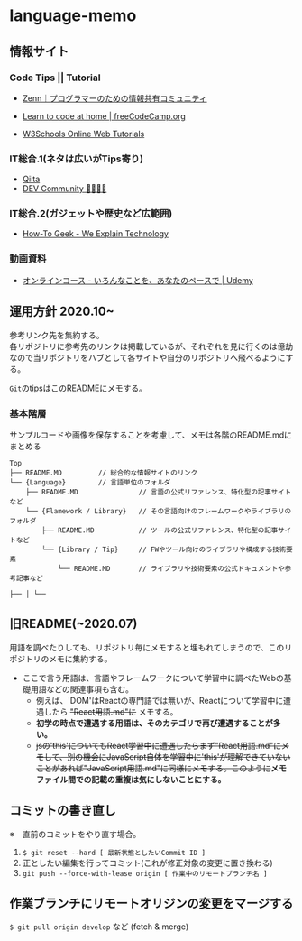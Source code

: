 # language-memo

## 情報サイト

### Code Tips || Tutorial

- [Zenn｜プログラマーのための情報共有コミュニティ](https://zenn.dev/)

- [Learn to code at home | freeCodeCamp.org](https://www.freecodecamp.org/)

- [W3Schools Online Web Tutorials](https://www.w3schools.com/)

### IT総合.1(ネタは広いがTips寄り)

- [Qiita](https://qiita.com/)
- [DEV Community 👩‍💻👨‍💻](https://dev.to/)

### IT総合.2(ガジェットや歴史など広範囲)

- [How-To Geek - We Explain Technology](https://www.howtogeek.com/)

### 動画資料

- [オンラインコース - いろんなことを、あなたのペースで | Udemy](https://www.udemy.com/)

## 運用方針 2020.10~

参考リンク先を集約する。  
各リポジトリに参考先のリンクは掲載しているが、それぞれを見に行くのは億劫なので当リポジトリをハブとして各サイトや自分のリポジトリへ飛べるようにする。

``Git``のtipsはこのREADMEにメモする。

### 基本階層

サンプルコードや画像を保存することを考慮して、メモは各階のREADME.mdにまとめる

~~~
Top
├── README.MD         // 総合的な情報サイトのリンク
└── {Language}        // 言語単位のフォルダ
    ├── README.MD               // 言語の公式リファレンス、特化型の記事サイトなど
    └── {Flamework / Library}   // その言語向けのフレームワークやライブラリのフォルダ
        ├── README.MD           // ツールの公式リファレンス、特化型の記事サイトなど
        └── {Library / Tip}     // FWやツール向けのライブラリや構成する技術要素
            └── README.MD       // ライブラリや技術要素の公式ドキュメントや参考記事など

├── │ └──
~~~

## 旧README(~2020.07)

用語を調べたりしても、リポジトリ毎にメモすると埋もれてしまうので、このリポジトリのメモに集約する。  

- ここで言う用語は、言語やフレームワークについて学習中に調べたWebの基礎用語などの関連事項も含む。  
  - 例えば、'DOM'はReactの専門語では無いが、Reactについて学習中に遭遇したら ~~"React用語.md"に~~ メモする。  
  - **初学の時点で遭遇する用語は、そのカテゴリで再び遭遇することが多い。**  
  - ~~jsの'this'についてもReact学習中に遭遇したらまず"React用語.md"にメモして、別の機会にJavaScript自体を学習中に'this'が理解できていないことがあれば"JavaScript用語.md"に同様にメモする。このように~~**メモファイル間での記載の重複は気にしないことにする。**

## コミットの書き直し

※　直前のコミットをやり直す場合。

1. ``$ git reset --hard [ 最新状態としたいCommit ID ]``
2. 正としたい編集を行ってコミット(これが修正対象の変更に置き換わる)
3. ``git push --force-with-lease origin [ 作業中のリモートブランチ名 ]``

## 作業ブランチにリモートオリジンの変更をマージする

``$ git pull origin develop`` など (fetch & merge)